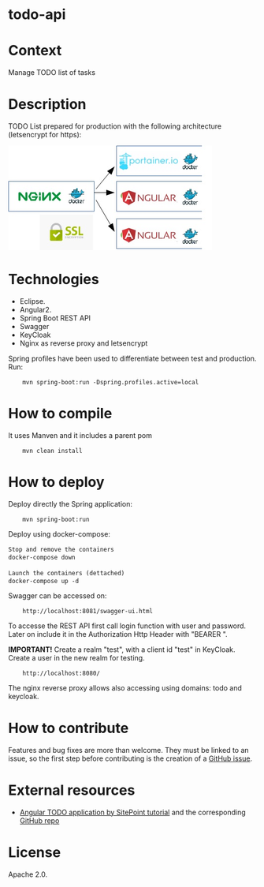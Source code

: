 # todo-api

# Context

Manage TODO list of tasks

# Description

TODO List prepared for production with the following architecture (letsencrypt for https):

![Diagram](img/nginx-proxy-angular.jpg)


# Technologies

- Eclipse.
- Angular2.
- Spring Boot REST API
- Swagger
- KeyCloak
- Nginx as reverse proxy and letsencrypt

Spring profiles have been used to differentiate between test and production. Run:
```
	mvn spring-boot:run -Dspring.profiles.active=local
```

# How to compile

It uses Manven and it includes a parent pom

```
	mvn clean install
```

# How to deploy

Deploy directly the Spring application:

```
	mvn spring-boot:run
```

Deploy using docker-compose:

```
Stop and remove the containers
docker-compose down

Launch the containers (dettached)
docker-compose up -d
```

Swagger can be accessed on:

```
	http://localhost:8081/swagger-ui.html
```

To accesse the REST API first call login function with user and password. Later on include it in the Authorization Http Header with "BEARER <token>".

**IMPORTANT!** Create a realm "test", with a client id "test" in KeyCloak. Create a user in the new realm for testing.
```
	http://localhost:8080/
```

The nginx reverse proxy allows also accessing using domains: todo and keycloak.

# How to contribute

Features and bug fixes are more than welcome. They must be linked to an issue, so the first step before contributing is the creation of a [GitHub issue](https://github.com/carloscaverobarca/todo-api/issues).

# External resources

- [Angular TODO application by SitePoint tutorial](https://www.sitepoint.com/angular-2-tutorial/) and the corresponding [GitHub repo](https://github.com/sitepoint-editors/angular-todo-app/tree/master/src/app)

# License

Apache 2.0.